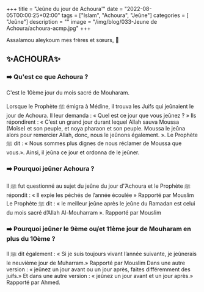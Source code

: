 +++
title = "Jeûne du jour de Achoura'"
date = "2022-08-05T00:00:25+02:00"
tags = ["Islam", "Achoura", "Jeûne"]
categories = [ "Jeûne"]
description = ""
image = "/img/blog/033-Jeune de Achoura/achoura-acmp.jpg"
+++

Assalamou aleykoum mes frères et sœurs, 📢


## ✨ACHOURA✨

### ➡️ Qu'est ce que Achoura ?

C'est le 10ème jour du mois sacré de Mouharam.

Lorsque le Prophète ﷺ émigra à Médine, il trouva les Juifs qui jeûnaient le jour
de Achoura. Il leur demanda : « Quel est ce jour que vous jeûnez ? » Ils
répondirent : « C’est un grand jour durant lequel Allah sauva Moussa (Moïse) et
son peuple, et noya pharaon et son peuple. Moussa le jeûna alors pour remercier
Allah, donc, nous le jeûnons également. ». Le Prophète ﷺ dit : « Nous sommes
plus dignes de nous réclamer de Moussa que vous.». Ainsi, il jeûna ce jour et
ordonna de le jeûner.

### ➡️ Pourquoi jeûner Achoura ?

Il ﷺ fut questionné au sujet du jeûne du jour d’’Achoura et le Prophète ﷺ
répondit : « Il expie les péchés de l’année écoulée » Rapporté par Mouslim Le
Prophète ﷺ dit : « le meilleur jeûne après le jeûne du Ramadan est celui du mois
sacré d’Allah Al-Mouharram ». Rapporté par Mouslim

### ➡️ Pourquoi jeûner le 9ème ou/et 11ème jour de Mouharam en plus du 10ème ?

Il ﷺ dit également : « Si je suis toujours vivant l’année suivante, je jeûnerais
le neuvième jour de Muharram.» Rapporté par Mouslim
Dans une autre version : « jeûnez un jour avant ou un jour après, faites
différemment des juifs.»
Et dans une autre version : « jeûnez un jour avant et un jour après.» Rapporté
par Ahmed.
